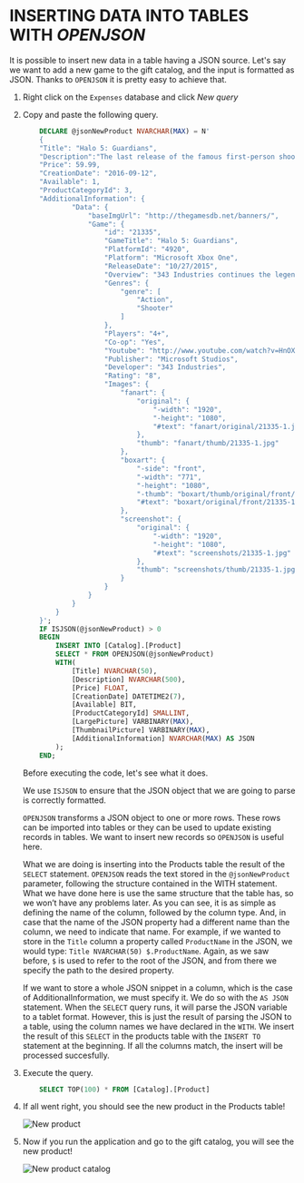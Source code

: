 <page title="Inserting data into tables with OPENJSON"/>

INSERTING DATA INTO TABLES WITH *OPENJSON*
====

It is possible to insert new data in a table having a JSON source. Let's say we want to add a new game to the gift catalog, and the input is formatted as JSON. Thanks to `OPENJSON` it is pretty easy to achieve that.

1. Right click on the `Expenses` database and click *New query*

2. Copy and paste the following query.

	```sql
		DECLARE @jsonNewProduct NVARCHAR(MAX) = N'
		{
		"Title": "Halo 5: Guardians",
		"Description":"The last release of the famous first-person shooter video game.",
		"Price": 59.99,
		"CreationDate": "2016-09-12",
		"Available": 1,
		"ProductCategoryId": 3,
		"AdditionalInformation": {
				"Data": {
					"baseImgUrl": "http://thegamesdb.net/banners/",
					"Game": {
						"id": "21335",
						"GameTitle": "Halo 5: Guardians",
						"PlatformId": "4920",
						"Platform": "Microsoft Xbox One",
						"ReleaseDate": "10/27/2015",
						"Overview": "343 Industries continues the legendary first-person shooter series with Halo 5: Guardians -- the first Halo title for the Xbox One gaming platform. Halo 5 featuresthe most ambitious campaign and multiplayer experience in franchise history, all running at 60 frames per second on dedicated servers. A mysterious and unstoppable force threatens the galaxy, the Master Chief is missing and his loyalty questioned. Experience the most dramatic Halo story to date through the eyes of the Master Chief and Blue Team, and Spartan Locke and Fireteam Osiris – in a 4-player cooperative epic that spans three worlds. Challenge friends and rivals in new multiplayer modes: Warzone (massive 24-player battles featuring AI enemies and allies,) and Arena (pure 4-vs-4 competitive combat.)",
						"Genres": {
							"genre": [
								"Action",
								"Shooter"
							]
						},
						"Players": "4+",
						"Co-op": "Yes",
						"Youtube": "http://www.youtube.com/watch?v=HnOX28WaRrE",
						"Publisher": "Microsoft Studios",
						"Developer": "343 Industries",
						"Rating": "8",
						"Images": {
							"fanart": {
								"original": {
									"-width": "1920",
									"-height": "1080",
									"#text": "fanart/original/21335-1.jpg"
								},
								"thumb": "fanart/thumb/21335-1.jpg"
							},
							"boxart": {
								"-side": "front",
								"-width": "771",
								"-height": "1080",
								"-thumb": "boxart/thumb/original/front/21335-1.jpg",
								"#text": "boxart/original/front/21335-1.jpg"
							},
							"screenshot": {
								"original": {
									"-width": "1920",
									"-height": "1080",
									"#text": "screenshots/21335-1.jpg"
								},
								"thumb": "screenshots/thumb/21335-1.jpg"
							}
						}
					}
				}
			}
		}';
		IF ISJSON(@jsonNewProduct) > 0
		BEGIN
			INSERT INTO [Catalog].[Product]
			SELECT * FROM OPENJSON(@jsonNewProduct)
			WITH(
				[Title] NVARCHAR(50),
				[Description] NVARCHAR(500),
				[Price] FLOAT,
				[CreationDate] DATETIME2(7),
				[Available] BIT,
				[ProductCategoryId] SMALLINT,
				[LargePicture] VARBINARY(MAX),
				[ThumbnailPicture] VARBINARY(MAX),
				[AdditionalInformation] NVARCHAR(MAX) AS JSON
			);
		END;
	```

	Before executing the code, let's see what it does.

	We use `ISJSON` to ensure that the JSON object that we are going to parse is correctly formatted.

	`OPENJSON` transforms a JSON object to one or more rows. These rows can be imported into tables or they can be used to update existing records in tables. We want to insert new records so `OPENJSON` is useful here.

	What we are doing is inserting into the Products table the result of the `SELECT` statement.
	`OPENJSON` reads the text stored in the `@jsonNewProduct` parameter, following the structure contained in the WITH statement. What we have done here is use the same structure that the table has, so we won’t have any problems later. As you can see, it is as simple as defining the name of the column, followed by the column type. And, in case that the name of the JSON property had a different name than the column, we need to indicate that name. For example, if we wanted to store in the `Title` column a property called `ProductName` in the JSON, we would type:
	`Title NVARCHAR(50) $.ProductName`. Again, as we saw before, `$` is used to refer to the root of the JSON, and from there we specify the path to the desired property.

	If we want to store a whole JSON snippet in a column, which is the case of AdditionalInformation, we must specify it. We do so with the `AS JSON` statement.
	When the `SELECT` query runs, it will parse the JSON variable to a tablet format. However, this is just the result of parsing the JSON to a table, using the column names we have declared in the `WITH`. We insert the result of this `SELECT` in the products table with the `INSERT TO` statement at the beginning. If all the columns match, the insert will be processed succesfully. 

3. Execute the query.

    ```sql
		SELECT TOP(100) * FROM [Catalog].[Product]
	```
	
4. If all went right, you should see the new product in the Products table!

	![New product](img/8.jpg)

5. Now if you run the application and go to the gift catalog, you will see the new product! 

	![New product catalog](img/11.png) 